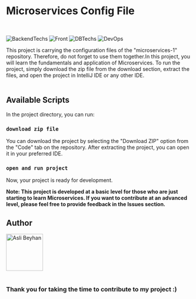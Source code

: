 # Microservices Config File
<br>

 ![BackendTechs](https://skillicons.dev/icons?i=java,spring,hibernate,maven)  ![Front](https://skillicons.dev/icons?i=javascript,typescript,react,redux,bootstrap,css,html)   ![DBTechs](https://skillicons.dev/icons?i=postgresql)  ![DevOps](https://skillicons.dev/icons?i=git,postman,docker,aws) 

This project is carrying the configuration files of the "microservices-1" repository. Therefore, do not forget to use them together.In this project, you will learn the fundamentals and application of Microservices. To run the project, simply download the zip file from the download section, extract the files, and open the project in IntelliJ IDE or any other IDE.
<br>
<br>


## Available Scripts

In the project directory, you can run:

### `download zip file`

You can download the project by selecting the "Download ZIP" option from the "Code" tab on the repository. After extracting the project, you can open it in your preferred IDE.

### `open and run project`
Now, your project is ready for development.

**Note: 
This project is developed at a basic level for those who are just starting to learn Microservices. If you want to contribute at an advanced level, please feel free to provide feedback in the Issues section.**

## Author
<a href="https://github.com/aslibeyhan">
    <img src="https://avatars.githubusercontent.com/u/77741685?v=4" alt="Asli Beyhan" width="100" height="100">
</a>
<br>
<br>

### Thank you for taking the time to contribute to my project :)
